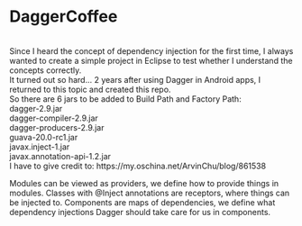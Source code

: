 # DaggerCoffee
<br />
Since I heard the concept of dependency injection for the first time, I always wanted to create a simple project in Eclipse to test whether I understand the concepts correctly.
<br />
It turned out so hard... 2 years after using Dagger in Android apps, I returned to this topic and created this repo.
<br />
So there are 6 jars to be added to Build Path and Factory Path:
<br />
dagger-2.9.jar<br />
dagger-compiler-2.9.jar<br />
dagger-producers-2.9.jar<br />
guava-20.0-rc1.jar<br />
javax.inject-1.jar<br />
javax.annotation-api-1.2.jar
<br />
I have to give credit to:
https://my.oschina.net/ArvinChu/blog/861538
<br />

Modules can be viewed as providers, we define how to provide things in modules.
Classes with @Inject annotations are receptors, where things can be injected to.
Components are maps of dependencies, we define what dependency injections Dagger should take care for us in components.
